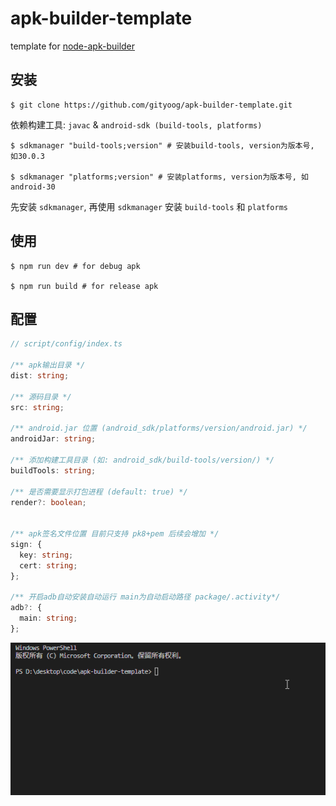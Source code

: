 # apk-builder-template

template for <a href="https://github.com/gityoog/node-apk-builder.git">node-apk-builder</a>

## 安装

```
$ git clone https://github.com/gityoog/apk-builder-template.git
```

依赖构建工具: `javac` & `android-sdk (build-tools, platforms)`

```
$ sdkmanager "build-tools;version" # 安装build-tools, version为版本号, 如30.0.3

$ sdkmanager "platforms;version" # 安装platforms, version为版本号, 如android-30
```

先安装 `sdkmanager`, 再使用 `sdkmanager` 安装 `build-tools` 和 `platforms`

## 使用

```
$ npm run dev # for debug apk

$ npm run build # for release apk
```

## 配置

```ts
// script/config/index.ts

/** apk输出目录 */
dist: string;

/** 源码目录 */
src: string;

/** android.jar 位置 (android_sdk/platforms/version/android.jar) */
androidJar: string;

/** 添加构建工具目录 (如: android_sdk/build-tools/version/) */
buildTools: string;

/** 是否需要显示打包进程 (default: true) */
render?: boolean;


/** apk签名文件位置 目前只支持 pk8+pem 后续会增加 */
sign: {
  key: string;
  cert: string;
};

/** 开启adb自动安装自动运行 main为自动启动路径 package/.activity*/
adb?: {
  main: string;
};
```

![image](./doc/dev.gif)
